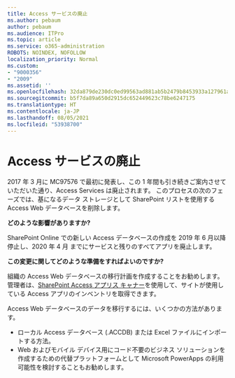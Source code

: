 ```yaml
---
title: Access サービスの廃止
ms.author: pebaum
author: pebaum
ms.audience: ITPro
ms.topic: article
ms.service: o365-administration
ROBOTS: NOINDEX, NOFOLLOW
localization_priority: Normal
ms.custom:
- "9000356"
- "2009"
ms.assetid: ''
ms.openlocfilehash: 32da879de230dc0ed99563ad881ab5b2479b8453933a127961a26d619e108ab9
ms.sourcegitcommit: b5f7da89a650d2915dc652449623c78be6247175
ms.translationtype: HT
ms.contentlocale: ja-JP
ms.lasthandoff: 08/05/2021
ms.locfileid: "53938700"
---
```

# <a name="access-services-retirement"></a>Access サービスの廃止

2017 年 3 月に MC97576 で最初に発表し、この 1 年間も引き続きご案内させていただいた通り、Access Services は廃止されます。 このプロセスの次のフェーズでは、基になるデータ ストレージとして SharePoint リストを使用する Access Web データベースを削除します。

**どのような影響がありますか?**

SharePoint Online での新しい Access データベースの作成を 2019 年 6 月以降停止し、2020 年 4 月 までにサービスと残りのすべてアプリを廃止します。

**この変更に関してどのような準備をすればよいのですか?**

組織の Access Web データベースの移行計画を作成することをお勧めします。 管理者は、[SharePoint Access アプリス キャナー](https://github.com/SharePoint/PnP-Tools/tree/master/Solutions/SharePoint.AccessApp.Scanner)を使用して、サイトが使用している Access アプリのインベントリを取得できます。

Access Web データベースのデータを移行するには、いくつかの方法があります。

- ローカル Access データベース (.ACCDB) または Excel ファイルにインポートする方法。
- Web およびモバイル デバイス用にコード不要のビジネス ソリューションを作成するための代替プラットフォームとして Microsoft PowerApps の利用可能性を検討することもお勧めします。